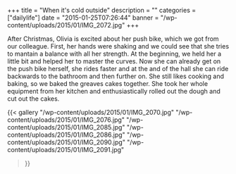+++
title = "When it's cold outside"
description = ""
categories = ["dailylife"]
date = "2015-01-25T07:26:44"
banner = "/wp-content/uploads/2015/01/IMG_2072.jpg"
+++

After Christmas, Olivia is excited about her push bike, which we got from our colleague. First, her hands were shaking and we could see that she tries to mantain
a balance with all her strength. At the beginning, we held her a little bit and helped her to
master the curves. Now she can already get on the push bike herself, she rides faster and at the
and of the hall she can ride backwards to the bathroom and then further on.
She still likes cooking and baking, so we baked the greaves cakes together. She took her whole
equipment from her kitchen and enthusiastically rolled out the dough and cut out the cakes.

{{< gallery
    "/wp-content/uploads/2015/01/IMG_2070.jpg"
    "/wp-content/uploads/2015/01/IMG_2076.jpg"
    "/wp-content/uploads/2015/01/IMG_2085.jpg"
    "/wp-content/uploads/2015/01/IMG_2086.jpg"
    "/wp-content/uploads/2015/01/IMG_2090.jpg"
    "/wp-content/uploads/2015/01/IMG_2091.jpg"
>}}
